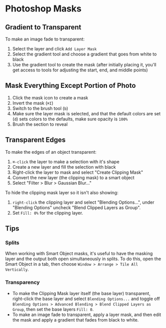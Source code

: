# Photoshop Masks

## Gradient to Transparent

To make an image fade to transparent:

1. Select the layer and click `Add Layer Mask`
2. Select the gradient tool and choose a gradient that goes from white to black
3. Use the gradient tool to create the mask (after initially placing it, you'll get access to tools for adjusting the start, end, and middle points)

## Mask Everything Except Portion of Photo

1. Click the mask icon to create a mask
2. Invert the mask (`⌘I`)
3. Switch to the brush tool (`b`)
4. Make sure the layer mask is selected, and that the default colors are set (`d`) sets colors to the defaults, make sure opacity is `100%`
5. Brush the section to reveal

## Transparent Edges

To make the edges of an object transparent:

1. `⌘-click` the layer to make a selection with it's shape
2. Create a new layer and fill the selection with black
3. Right-click the layer to mask and select "Create Clipping Mask"
4. Convert the new layer (the clipping mask) to a smart object
5. Select "Filter > Blur > Gaussian Blur..."

To hide the clipping mask layer so it isn't also showing:

1. `right-click` the clipping layer and select "Blending Options...", under "Blending Options" uncheck "Blend Clipped Layers as Group".
2. Set `Fill: 0%` for the clipping layer.

## Tips

### Splits

When working with Smart Object masks, it's useful to have the masking layer and the output both open simultaneously in splits. To do this, open the Smart Object in a tab, then choose `Window > Arrange > Tile All Vertically`.

### Transparency

- To make the Clipping Mask layer itself (the base layer) transparent, right-click the base layer and select `Blending Options...` and toggle off `Blending Options > Advanced Blending > Blend Clipped Layers as Group`, then set the base layers `Fill: 0`.
- To make an image fade to transparent, apply a layer mask, and then edit the mask and apply a gradient that fades from black to white.
